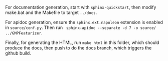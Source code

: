 For documentation generation, start with `sphinx-quickstart`, then modify make.bat and the Makefile to target `../docs`.

For apidoc generation, ensure the `sphinx.ext.napoleon` extension is enabled in `source/conf.py`. Then run ` sphinx-apidoc --separate -d 7 -o source/ ../GMPFeaturizer`.

Finally, for generating the HTML, run `make html` in this folder, which should produce the docs, then push to do the docs branch, which triggers the github build.